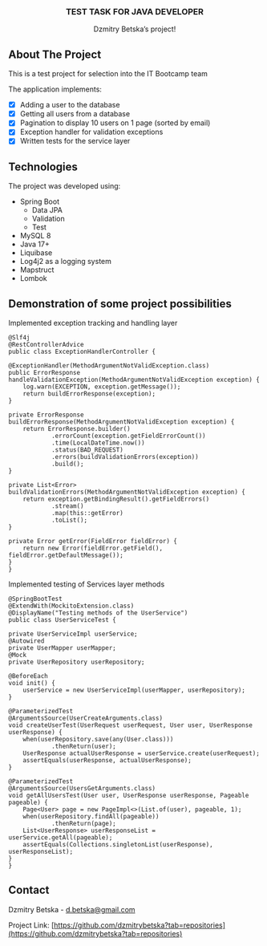 <br />
<div align="center">
<h3 align="center">TEST TASK FOR JAVA DEVELOPER</h3>

  <p align="center">
   Dzmitry Betska’s project!

  </p>
</div>

## About The Project

This is a test project for selection into the IT Bootcamp team

The application implements:

- [x] Adding a user to the database
- [x] Getting all users from a database
- [x] Pagination to display 10 users on 1 page (sorted by email)
- [x] Exception handler for validation exceptions
- [x] Written tests for the service layer

## Technologies

The project was developed using:

* Spring Boot
    * Data JPA
    * Validation
    * Test
* MySQL 8
* Java 17+
* Liquibase
* Log4j2 as a logging system
* Mapstruct
* Lombok

## Demonstration of some project possibilities

Implemented exception tracking and handling layer

    @Slf4j
    @RestControllerAdvice
    public class ExceptionHandlerController {

    @ExceptionHandler(MethodArgumentNotValidException.class)
    public ErrorResponse handleValidationException(MethodArgumentNotValidException exception) {
        log.warn(EXCEPTION, exception.getMessage());
        return buildErrorResponse(exception);
    }

    private ErrorResponse buildErrorResponse(MethodArgumentNotValidException exception) {
        return ErrorResponse.builder()
                .errorCount(exception.getFieldErrorCount())
                .time(LocalDateTime.now())
                .status(BAD_REQUEST)
                .errors(buildValidationErrors(exception))
                .build();
    }

    private List<Error> buildValidationErrors(MethodArgumentNotValidException exception) {
        return exception.getBindingResult().getFieldErrors()
                .stream()
                .map(this::getError)
                .toList();
    }

    private Error getError(FieldError fieldError) {
        return new Error(fieldError.getField(), fieldError.getDefaultMessage());
    }
    }

Implemented testing of Services layer methods

    @SpringBootTest
    @ExtendWith(MockitoExtension.class)
    @DisplayName("Testing methods of the UserService")
    public class UserServiceTest {

    private UserServiceImpl userService;
    @Autowired
    private UserMapper userMapper;
    @Mock
    private UserRepository userRepository;

    @BeforeEach
    void init() {
        userService = new UserServiceImpl(userMapper, userRepository);
    }

    @ParameterizedTest
    @ArgumentsSource(UserCreateArguments.class)
    void createUserTest(UserRequest userRequest, User user, UserResponse userResponse) {
        when(userRepository.save(any(User.class)))
                .thenReturn(user);
        UserResponse actualUserResponse = userService.create(userRequest);
        assertEquals(userResponse, actualUserResponse);
    }

    @ParameterizedTest
    @ArgumentsSource(UsersGetArguments.class)
    void getAllUsersTest(User user, UserResponse userResponse, Pageable pageable) {
        Page<User> page = new PageImpl<>(List.of(user), pageable, 1);
        when(userRepository.findAll(pageable))
                .thenReturn(page);
        List<UserResponse> userResponseList = userService.getAll(pageable);
        assertEquals(Collections.singletonList(userResponse), userResponseList);
    }
    }

## Contact

Dzmitry Betska - d.betska@gmail.com

Project Link: [https://github.com/dzmitrybetska?tab=repositories](https://github.com/dzmitrybetska?tab=repositories)